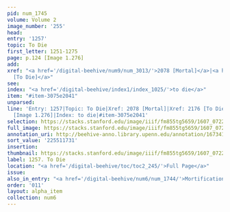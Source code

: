 ```yaml
---
pid: num_1745
volume: Volume 2
image_number: '255'
head:
entry: '1257'
topic: To Die
first_letter: 1251-1275
page: p.124 [Image 1.276]
add:
xref: "<a href='/digital-beehive/num9/num_3013/'>2078 [Mortal]</a>|<a href='/digital-beehive/num9/num_3120/'>2176
  [To Die]</a>"
see:
index: "<a href='/digital-beehive/index1/index_1025/'>to die</a>"
item: "#item-3075e2041"
unparsed:
line: 'Entry: 1257|Topic: To Die|Xref: 2078 [Mortal]|Xref: 2176 [To Die]|Page: p.124
  [Image 1.276]|Index: to die|#item-3075e2041'
selection: https://stacks.stanford.edu/image/iiif/fm855tg5659/1607_0722/423,1731,2839,489/full/0/default.jpg
full_image: https://stacks.stanford.edu/image/iiif/fm855tg5659/1607_0722/full/full/0/default.jpg
annotation_uri: http://beehive-anno.library.upenn.edu/annotation/1673410982130
sort_value: '225511731'
insertion:
thumbnail: https://stacks.stanford.edu/image/iiif/fm855tg5659/1607_0722/423,1731,600,180/250,/0/default.jpg
label: 1257. To Die
location: "<a href='/digital-beehive/toc/toc2_245/'>Full Page</a>"
issue:
also_in_entry: "<a href='/digital-beehive/num6/num_1744/'>Mortification</a>"
order: '011'
layout: alpha_item
collection: num6
---
```


